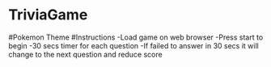 # TriviaGame

#Pokemon Theme
#Instructions
-Load game on web browser
-Press start to begin
-30 secs timer for each question
-If failed to answer in 30 secs it will change to the next question and reduce score
